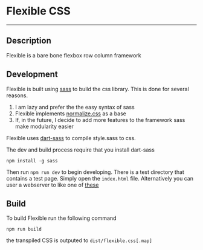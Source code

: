 # Flexible CSS
---
## Description
Flexible is a bare bone flexbox row column framework

## Development
Flexible is built using [sass](https://sass-lang.com) to build the css library. This is done for several reasons.
1. I  am lazy and prefer the the easy syntax of sass
2. Flexible implements [normalize.css](https://necolas.github.io/normalize.css/) as a base
3. If, in the future, I decide to add more features to the framework sass make modularity easier

Flexible uses [dart-sass](https://github.com/sass/dart-sass) to compile style.sass to css.

The dev and build process require that you install dart-sass
```
npm install -g sass 
```

Then run `npm run dev` to begin developing. There is a test directory that contains a test page. Simply open the `index.html` file.
Alternatively you can user a webserver to like one of [these](https://gist.github.com/willurd/5720255)

## Build
To build Flexible run the following command
```
npm run build
```

the transpiled CSS is outputed to `dist/flexible.css[.map]`
